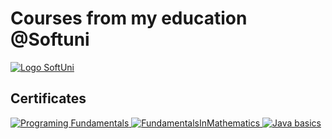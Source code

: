 # Courses from my education @Softuni<br>
[![Logo SoftUni](https://user-images.githubusercontent.com/113022603/188855109-f3fd8228-d74a-4b20-8a22-c5758a5177f7.png)](https://softuni.bg/trainings/courses)

## Certificates
[![Programing Fundamentals](https://user-images.githubusercontent.com/115355512/216789379-9958024b-a2d5-4595-acbb-0ab094374360.jpg)
![FundamentalsInMathematics](https://user-images.githubusercontent.com/115355512/216789381-9f86a185-5196-4f74-8705-86ef1881c58d.jpg)
![Java basics](https://user-images.githubusercontent.com/115355512/216789383-779a99b3-4d8f-49fc-9f10-b127383a6e28.jpg)](https://softuni.bg/users/profile/certificates?username=Ikavrakov)





<!--
**ivaylokavrakov/ivaylokavrakov** is a ✨ _special_ ✨ repository because its `README.md` (this file) appears on your GitHub profile.

Here are some ideas to get you started:

- 🔭 I’m currently working on ...
- 🌱 I’m currently learning ...
- 👯 I’m looking to collaborate on ...
- 🤔 I’m looking for help with ...
- 💬 Ask me about ...
- 📫 How to reach me: ...
- 😄 Pronouns: ...
- ⚡ Fun fact: ...
-->
